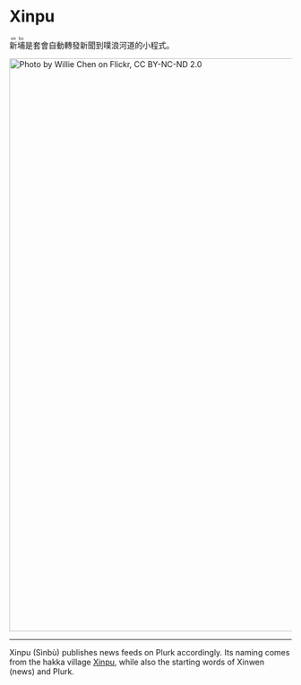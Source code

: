 Xinpu
=====

<ruby>新<rp>(</rp><rt>sìn</rt><rp>)</rp>埔<rp>(</rp><rt>bù</rt><rp>)</rp>是套會自動轉發新聞到噗浪河道的小程式。

<a href="https://www.flickr.com/photos/williechen/302535466/" title="新埔柿餅" rel="external nofollow"><img src="https://farm1.staticflickr.com/108/302535466_f650b10a42_b.jpg" width="1024" alt="Photo by Willie Chen on Flickr, CC BY-NC-ND 2.0"></a>

---

Xinpu (Sìnbù) publishes news feeds on Plurk accordingly. Its naming comes from the hakka village [Xinpu](https://en.wikipedia.org/wiki/Xinpu,_Hsinchu), while also the starting words of Xinwen (news) and Plurk.
